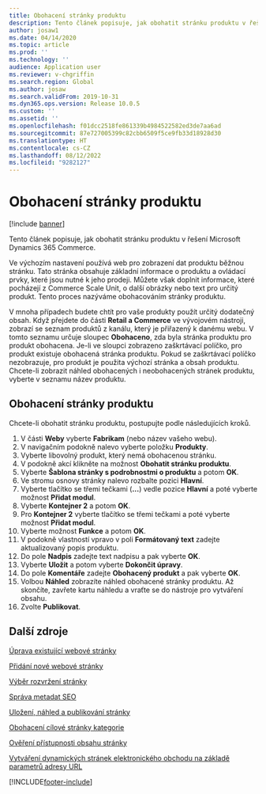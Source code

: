 ```yaml
---
title: Obohacení stránky produktu
description: Tento článek popisuje, jak obohatit stránku produktu v řešení Microsoft Dynamics 365 Commerce.
author: josaw1
ms.date: 04/14/2020
ms.topic: article
ms.prod: ''
ms.technology: ''
audience: Application user
ms.reviewer: v-chgriffin
ms.search.region: Global
ms.author: josaw
ms.search.validFrom: 2019-10-31
ms.dyn365.ops.version: Release 10.0.5
ms.custom: ''
ms.assetid: ''
ms.openlocfilehash: f01dcc2518fe861339b4984522582ed3de7aa6ad
ms.sourcegitcommit: 87e727005399c82cbb6509f5ce9fb33d18928d30
ms.translationtype: HT
ms.contentlocale: cs-CZ
ms.lasthandoff: 08/12/2022
ms.locfileid: "9282127"
---
```

# <a name="enrich-a-product-page"></a>Obohacení stránky produktu

[!include [banner](includes/banner.md)]

Tento článek popisuje, jak obohatit stránku produktu v řešení Microsoft Dynamics 365 Commerce.

Ve výchozím nastavení používá web pro zobrazení dat produktu běžnou stránku. Tato stránka obsahuje základní informace o produktu a ovládací prvky, které jsou nutné k jeho prodeji. Můžete však doplnit informace, které pocházejí z Commerce Scale Unit, o další obrázky nebo text pro určitý produkt. Tento proces nazýváme obohacováním stránky produktu.

V mnoha případech budete chtít pro vaše produkty použít určitý dodatečný obsah. Když přejdete do části **Retail a Commerce** ve vývojovém nástroji, zobrazí se seznam produktů z kanálu, který je přiřazený k danému webu. V tomto seznamu určuje sloupec **Obohaceno**, zda byla stránka produktu pro produkt obohacena. Je-li ve sloupci zobrazeno zaškrtávací políčko, pro produkt existuje obohacená stránka produktu. Pokud se zaškrtávací políčko nezobrazuje, pro produkt je použita výchozí stránka a obsah produktu. Chcete-li zobrazit náhled obohacených i neobohacených stránek produktu, vyberte v seznamu název produktu.

## <a name="enrich-a-product-page"></a>Obohacení stránky produktu

Chcete-li obohatit stránku produktu, postupujte podle následujících kroků.

1. V části **Weby** vyberte **Fabrikam** (nebo název vašeho webu).
1. V navigačním podokně nalevo vyberte položku **Produkty**.
1. Vyberte libovolný produkt, který nemá obohacenou stránku.
1. V podokně akcí klikněte na možnost **Obohatit stránku produktu**.
1. Vyberte **Šablona stránky s podrobnostmi o produktu** a potom **OK**.
1. Ve stromu osnovy stránky nalevo rozbalte pozici **Hlavní**.
1. Vyberte tlačítko se třemi tečkami (**...**) vedle pozice **Hlavní** a poté vyberte možnost **Přidat modul**.
1. Vyberte **Kontejner 2** a potom **OK**.
1. Pro **Kontejner 2** vyberte tlačítko se třemi tečkami a poté vyberte možnost **Přidat modul**.
1. Vyberte možnost **Funkce** a potom **OK**.
1. V podokně vlastností vpravo v poli **Formátovaný text** zadejte aktualizovaný popis produktu.
1. Do pole **Nadpis** zadejte text nadpisu a pak vyberte **OK**.
1. Vyberte **Uložit** a potom vyberte **Dokončit úpravy**.
1. Do pole **Komentáře** zadejte **Obohacený produkt** a pak vyberte **OK**.
1. Volbou **Náhled** zobrazíte náhled obohacené stránky produktu. Až skončíte, zavřete kartu náhledu a vraťte se do nástroje pro vytváření obsahu.
1. Zvolte **Publikovat**.

## <a name="additional-resources"></a>Další zdroje

[Úprava existující webové stránky](modify-existing-page.md)

[Přidání nové webové stránky](add-new-page.md)

[Výběr rozvržení stránky](select-page-layouts.md)

[Správa metadat SEO](manage-seo-metadata.md)

[Uložení, náhled a publikování stránky](save-preview-publish-page.md)

[Obohacení cílové stránky kategorie](enrich-category-page.md)

[Ověření přístupnosti obsahu stránky](verify-accessibility.md)

[Vytváření dynamických stránek elektronického obchodu na základě parametrů adresy URL](create-dynamic-pages.md)


[!INCLUDE[footer-include](../includes/footer-banner.md)]
